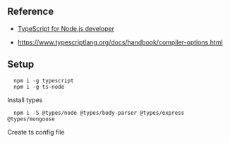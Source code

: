 ## Reference 
- [TypeScript for Node.js developer](https://www.linkedin.com/learning/typescript-for-node-js-developers/typescript-with-node-js)


- https://www.typescriptlang.org/docs/handbook/compiler-options.html

## Setup
```
  npm i -g typescript
  npm i -g ts-node
```
Install types 
```
  npm i -S @types/node @types/body-parser @types/express @types/mongoose
```
Create ts config file
```
```